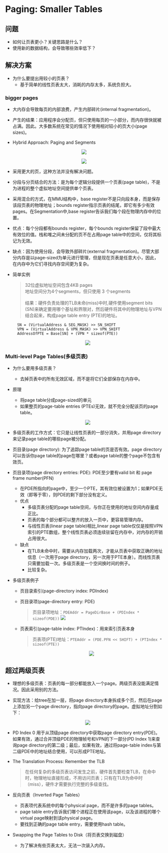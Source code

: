 <!--
 * @Author: JohnJeep
 * @Date: 2020-04-22 21:33:13 
 * @LastEditTime: 2021-08-15 23:42:22
 * @LastEditors: Windows10
 * @Description: 让页表更小
--> 
# Paging: Smaller Tables
## 问题
- 如何让页表更小？关键思路是什么？
- 使用新的数据结构，会导致哪些效率低下？


## 解决方案
- 为什么要提出用较小的页表？
  - 基于简单的线性页表太大，消耗的内存太多，系统负担大。


### bigger pages
  - 大内存会导致每页的内部浪费，产生内部碎片(internal fragmentation)。
  - 产生的结果：应用程序会分配页，但只使用每页的一小部分，而内存很快就被占满。因此。大多数系统在常见的情况下使用相对较小的页大小(page sizes)。 
   

- Hybrid Approach: Paging and Segments
<p align="center"><img src="../figures/20-SegmentAndPage.png"></p>
<p align="center"><img src="../figures/20-APageTable.png"></p>

  - 采用更大的页，这种方法并没有解决问题。
  - 分段与分页结合的方法：是为每个逻辑分段提供一个页表(page table)，不是为进程的整个虚拟地址空间提供单个页表。
  
  - 采用混合的方式，在MMU结构中，base register不是只向段本身，而是保存该段页表的物理地址；bounds register指示页表的结尾，即它有多少有效pages。在Segmentation中,base register告诉我们每个段在物理内存中的位置。
  
  - 优点：每个分段都有bounds register，每个bounds register保留了段中最大有效位的值。栈和堆之间未分配的页不在占用page table中的空间，仅将其标记为无效。
  - 缺点：因为使用分段，会导致外部碎片(external fragmentation)。尽管大部分内存是以page-sized为单元进行管理，但是现在页表是任意大小，因此，在内存中为它们寻找内存空间更为复杂。
  
  - 简单实例
    > 32位虚拟地址空间包含4KB pages
    <br>地址空间分为4个segments，但只使用 3 个segments</br>
    <br>结果：硬件负责处理的TLB未命(miss)中时,硬件使用segment bits (SN)来确定要用哪个基址和界限对，然后硬件将其中的物理地址与VPN结合起来，构成page table entry (PTE)的地址。<br>
    ```
      SN = (VirtualAddress & SEG_MASK) >> SN_SHIFT
      VPN = (VirtualAddress & VPN_MASK) >> VPN_SHIFT
      AddressOfPTE = Base[SN] + (VPN * sizeof(PTE))  
    ```
    <p align="center"><img src="../figures/20-virtualAddress.png"></p>

 
### Multi-level Page Tables(多级页表)
- 为什么要用多级页表？
  - 去掉页表中的所有无效区域，而不是将它们全部保存在内存中。
- 原理
  - 将page table分成page-sized的单元
  - 如果整页的page-table entries (PTEs)无效，就不完全分配该页的page table。
  <p align="center"><img src="../figures/20-Linear-And-Multi-Level-Page-Tables.png"></p>
  
    
- 多级页表的工作方式：它只是让线性页表的一部分消失，并用page directory来记录page table的哪些page被分配。
- 页目录(page directory): 为了追踪page table的页是否有效。page directory可以告诉你page table的page在哪里？或者page table的整个page不包含有效页。
- 页目录项(page directory entries: PDE): PDE至少要有valid bit 和 page frame number(PFN)
  - 在PDE所指向的page中，至少一个PTE，其有效位被设置为1；如果PDE无效（即等于零），则PDE的剩下部分没有定义。
  - 优点
    - 多级页表分配的page table空间，与你正在使用的地址空间内存量成正比。
    - 页表的每个部分都可以整齐的放入一页中，更容易管理内存。
    - 与线性页表(linear page table)相比,linear page table仅仅是按照VPN索引的PTE数组，整个线性页表必须连续驻留在内存中，对内存的开销占用很大。
  - 缺点
    - 在TLB未命中时，需要从内存加载两次，才能从页表中获取正确的地址信息（一次用于page directory，另一次用于PTE本身）。而线性页表只需要加载一次。多级页表是一个空间换时间的例子。
    - 比较复杂。
    
  
- 多级页表例子
  - 页目录索引(page-directory index: PDIndex)
  - 页目录项(page-directory entry: PDE)
    > 页目录项地址：`PDEAddr = PageDirBase + (PDIndex * sizeof(PDE))`
     ![](../figures/20-Page-Directory-Index.png)
  
  - 页表索引(page-table index: PTIndex)：用来索引页表本身
    > 页表项(PTE)地址：`PTEAddr = (PDE.PFN << SHIFT) + (PTIndex * sizeof(PTE))`
    <p align="center"><img src="../figures/20-page-table-index.png"></p>

## 超过两级页表
- 理想的多级页表：页表的每一部分都能放入一个page。两级页表没能满足情况。因此采用别的方法。

- 实现方法：给tree在加一层，将page directory本身拆成多个页，然后在page上添加另一个page directory，指向page directory的page。虚拟地址分割如下：
  <p align="center"><img src="../figures/20-split-virtual-address.png"></p>

- PD Index 0 用于从顶级page directory中获取page directory entry(PDE)。如果有效，通过合并顶级PDE的物理帧号和VPN的下一部分(PD Index 1)来查询page directory的第二级；最后，如果有效，通过将page-table index与第二级PDE中的地址结合使用，可以形成PTE地址。


- The Translation Process: Remember the TLB
  > 在任何复杂的多级页表访问发生之前，硬件首先要检查TLB，在命中时，物理地址直接形成，不用访问页表；只有在TLB为命中时（miss），硬件才需要执行完整的多级查找。


- 反向页表（Inverted Page Tables）
  - 页表项代表系统中的每个physical page，而不是许多的page tables。
  - page table entry告诉我们哪个进程正在使用该page，以及该进程的哪个virtual page映射到该physical page。 
  - 要找到正确的page table entry，需要使用hash table。
  
  
- Swapping the Page Tables to Disk（将页表交换到磁盘）
  - 为了解决有些页表太大，无法一次装入内存。
